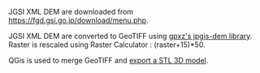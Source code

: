 JGSI XML DEM are downloaded from https://fgd.gsi.go.jp/download/menu.php.

JGSI XML DEM are converted to GeoTIFF using [gpxz's jpgis-dem library](https://github.com/gpxz/jpgis-dem). Raster is rescaled using Raster Calculator : (raster+15)*50.

QGis is used to merge GeoTIFF and [export a STL 3D model](https://youtu.be/0DRiqX20-68?si=bcVnkgaK5_jscTxQ).
